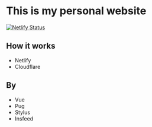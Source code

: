 # This is my personal website

[![Netlify Status](https://api.netlify.com/api/v1/badges/1eab65c2-8507-4227-b04b-10958cd9618d/deploy-status)](https://app.netlify.com/sites/zuonx/deploys)

## How it works

- Netlify
- Cloudflare


## By

- Vue
- Pug
- Stylus
- Insfeed

